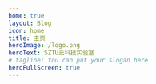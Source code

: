 ```yaml
---
home: true
layout: Blog
icon: home
title: 主页
heroImage: /logo.png
heroText: SZTU云科技实验室
# tagline: You can put your slogan here
heroFullScreen: true
---
```


